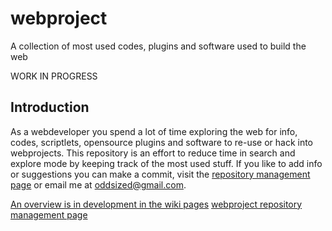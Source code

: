 # webproject
A collection of most used codes, plugins and software used to build the web

WORK IN PROGRESS

## Introduction
As a webdeveloper you spend a lot of time exploring the web for info, codes, scriptlets, opensource plugins and software to re-use or hack into webprojects. This repository is an effort to reduce time in search and explore mode by keeping track of the most used stuff. If you like to add info or suggestions you can make a commit, visit the [repository management page](https://github.com/oddsized/webproject/projects/1) or email me at oddsized@gmail.com.

[An overview is in development in the wiki pages](https://github.com/oddsized/webproject/wiki)
[webproject repository management page](https://github.com/oddsized/webproject/projects/1)
